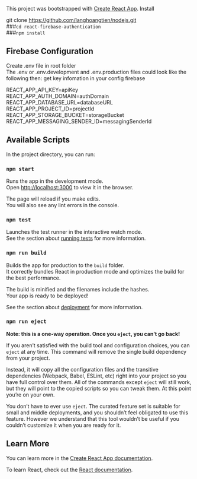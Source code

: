 This project was bootstrapped with [Create React App](https://github.com/facebook/create-react-app).
Install

git clone https://github.com/langhoangtien/nodejs.git<br>
###`cd react-firebase-authentication`<br>
###`npm install`<br>
## Firebase Configuration
Create .env file in root folder <br>
The .env or .env.development and .env.production files could look like the following then: get key infomation in your config firebase<br>

REACT_APP_API_KEY=apiKey<br>
REACT_APP_AUTH_DOMAIN=authDomain<br>
REACT_APP_DATABASE_URL=databaseURL<br>
REACT_APP_PROJECT_ID=projectId<br>
REACT_APP_STORAGE_BUCKET=storageBucket<br>
REACT_APP_MESSAGING_SENDER_ID=messagingSenderId<br>
## Available Scripts

In the project directory, you can run:

### `npm start`

Runs the app in the development mode.<br>
Open [http://localhost:3000](http://localhost:3000) to view it in the browser.

The page will reload if you make edits.<br>
You will also see any lint errors in the console.

### `npm test`

Launches the test runner in the interactive watch mode.<br>
See the section about [running tests](https://facebook.github.io/create-react-app/docs/running-tests) for more information.

### `npm run build`

Builds the app for production to the `build` folder.<br>
It correctly bundles React in production mode and optimizes the build for the best performance.

The build is minified and the filenames include the hashes.<br>
Your app is ready to be deployed!

See the section about [deployment](https://facebook.github.io/create-react-app/docs/deployment) for more information.

### `npm run eject`

**Note: this is a one-way operation. Once you `eject`, you can’t go back!**

If you aren’t satisfied with the build tool and configuration choices, you can `eject` at any time. This command will remove the single build dependency from your project.

Instead, it will copy all the configuration files and the transitive dependencies (Webpack, Babel, ESLint, etc) right into your project so you have full control over them. All of the commands except `eject` will still work, but they will point to the copied scripts so you can tweak them. At this point you’re on your own.

You don’t have to ever use `eject`. The curated feature set is suitable for small and middle deployments, and you shouldn’t feel obligated to use this feature. However we understand that this tool wouldn’t be useful if you couldn’t customize it when you are ready for it.

## Learn More

You can learn more in the [Create React App documentation](https://facebook.github.io/create-react-app/docs/getting-started).

To learn React, check out the [React documentation](https://reactjs.org/).
